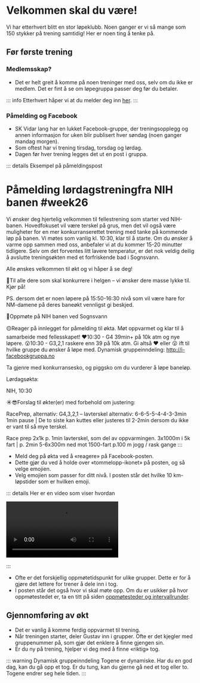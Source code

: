 # Velkommen skal du være!

Vi har etterhvert blitt en stor løpeklubb. Noen ganger er vi så mange som 150 stykker på trening samtidig! Her er noen ting å tenke på.

## Før første trening

### Medlemsskap?

* Det er helt greit å komme på noen treninger med oss, selv om du ikke er medlem. Det er fint å se om løpegruppa passer deg før du betaler.

::: info
Etterhvert håper vi at du melder deg inn [her](https://club.spond.com/landing/signup/skvidar?fbclid=IwAR1ql8u72it5s3n-UZy_hc5ZVI_6bX5mzWpLEl0cRuDvKxgB1-KsANnBoLg).
:::

### Påmelding og Facebook

* SK Vidar lang har en lukket Facebook-gruppe, der treningsopplegg og annen informasjon for uken blir publisert hver søndag (noen ganger mandag morgen).
* Som oftest har vi trening tirsdag, torsdag og lørdag.
* Dagen før hver trening legges det ut en post i gruppa.

::: details Eksempel på påmeldingspost
# Påmelding lørdagstreningfra NIH banen #week26

Vi ønsker deg hjertelig velkommen til fellestrening som starter ved NIH-banen. Hovedfokuset vil være terskel på grus, men det vil også være muligheter for en mer konkurranserettet trening med tanke på kommende løp på banen. Vi møtes som vanlig kl. 10:30, klar til å starte. Om du ønsker å varme opp sammen med oss, anbefaler vi at du kommer 15-20 minutter tidligere. Selv om det forventes litt lavere temperatur, er det nok veldig deilig å avslutte treningsøkten med et forfriskende bad i Sognsvann.

Alle ønskes velkommen til økt og vi håper å se deg!

🏁Til alle dere som skal konkurrere i helgen – vi ønsker dere masse lykke til. Kjør på!

PS. dersom det er noen løpere på 15:50-16:30 nivå som vil være hare for NM-damene på deres baneøkt vennligst gi beskjed.

🚩Oppmøte på NIH banen ved Sognsvann

🟡Reager på innlegget for påmelding til økta. Møt oppvarmet og klar til å samarbeide med fellesskapet!
❤10:30 - G4 39min+ på 10k atm og nye løpere.
😮10:30 - G3,2,1 raskere enn 39 på 10k atm. Gi altså ❤ eller 😮 ift til hvilke gruppe du ønsker å løpe med.
Dynamisk gruppeinndeling: http://i-facebookgruppa.no

Ta gjenre med konkurransesko, og piggsko om du vurderer å løpe baneløp.

Lørdagsøkta:

NIH, 10:30

☀😎Forslag til økter(er) med forbehold om justering:

RacePrep, alternativ:
G4,3,2,1 – lavterskel alternativ:
6-6-5-5-4-4-3-3min
1min pause
| De to siste kan kuttes eller justeres til 2-2min dersom du ikke er vant til så mye terskel.

Race prep
2x1k p. 1min lavterskel, som del av oppvarmingen.
3x1000m i 5k fart | p. 2min
5-6x300m ned mot 1500-fart p.100 m jogg / rask gange
:::

* Meld deg på økta ved å «reagere» på Facebook-posten.
* Dette gjør du ved å holde over «tommelopp-ikonet» på posten, og så velge emojien.
* Velg emojien som passer for ditt nivå. I posten står det hvilke 10 km-løpstider som er hvilken emoji.

::: details Her er en video som viser hvordan

<video controls>
  <source src="/intro/facebook-react.webm" type="video/webm">
  Nettleseren din støtter ikke video.
</video>

:::

* Ofte er det forskjellig oppmøtetidspunkt for ulike grupper. Dette er for å gjøre det lettere for trener å dele inn i tog.
* I posten står det også hvor vi skal møte opp. Om du er usikker på hvor oppmøtestedet er, ta en titt på siden [oppmøtesteder og intervallrunder](/intro/steder).

## Gjennomføring av økt

* Det er vanlig å komme ferdig oppvarmet til trening.
* Når treningen starter, deler Gustav inn i grupper. Ofte er det kjegler med gruppenummer på, som gjør det enklere å finne gjengen sin.
* Er du ny på trening, hjelper vi deg med å finne «riktig» tog.

::: warning Dynamisk gruppeinndeling
Togene er dynamiske. Har du en god dag, kan du gå opp et tog. Er du tung, kan du gjerne gå ned et tog eller to. Togene endrer seg hele tiden.
:::
